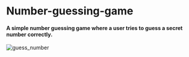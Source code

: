 # Number-guessing-game

#### A simple number guessing game where a user tries to guess a secret number correctly. 
 
 ![guess_number](https://user-images.githubusercontent.com/97234029/158019269-9720fc4a-bb73-4fc8-921b-e971e8e60fa8.jpg)
